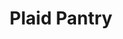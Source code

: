 ---
title: "Plaid Pantry"
url: /portland/plaid-pantry-northeast-glisan-street-2/
shop: convenience
---